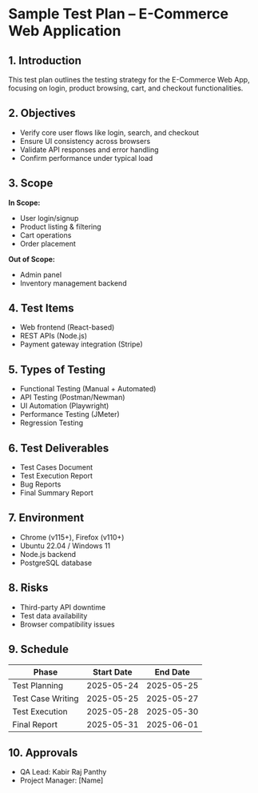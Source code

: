 # Sample Test Plan – E-Commerce Web Application

## 1. Introduction
This test plan outlines the testing strategy for the E-Commerce Web App, focusing on login, product browsing, cart, and checkout functionalities.

## 2. Objectives
- Verify core user flows like login, search, and checkout
- Ensure UI consistency across browsers
- Validate API responses and error handling
- Confirm performance under typical load

## 3. Scope
**In Scope:**
- User login/signup
- Product listing & filtering
- Cart operations
- Order placement

**Out of Scope:**
- Admin panel
- Inventory management backend

## 4. Test Items
- Web frontend (React-based)
- REST APIs (Node.js)
- Payment gateway integration (Stripe)

## 5. Types of Testing
- Functional Testing (Manual + Automated)
- API Testing (Postman/Newman)
- UI Automation (Playwright)
- Performance Testing (JMeter)
- Regression Testing

## 6. Test Deliverables
- Test Cases Document
- Test Execution Report
- Bug Reports
- Final Summary Report

## 7. Environment
- Chrome (v115+), Firefox (v110+)
- Ubuntu 22.04 / Windows 11
- Node.js backend
- PostgreSQL database

## 8. Risks
- Third-party API downtime
- Test data availability
- Browser compatibility issues

## 9. Schedule
| Phase               | Start Date | End Date   |
|--------------------|------------|------------|
| Test Planning       | 2025-05-24 | 2025-05-25 |
| Test Case Writing   | 2025-05-25 | 2025-05-27 |
| Test Execution      | 2025-05-28 | 2025-05-30 |
| Final Report        | 2025-05-31 | 2025-06-01 |

## 10. Approvals
- QA Lead: Kabir Raj Panthy
- Project Manager: [Name]
